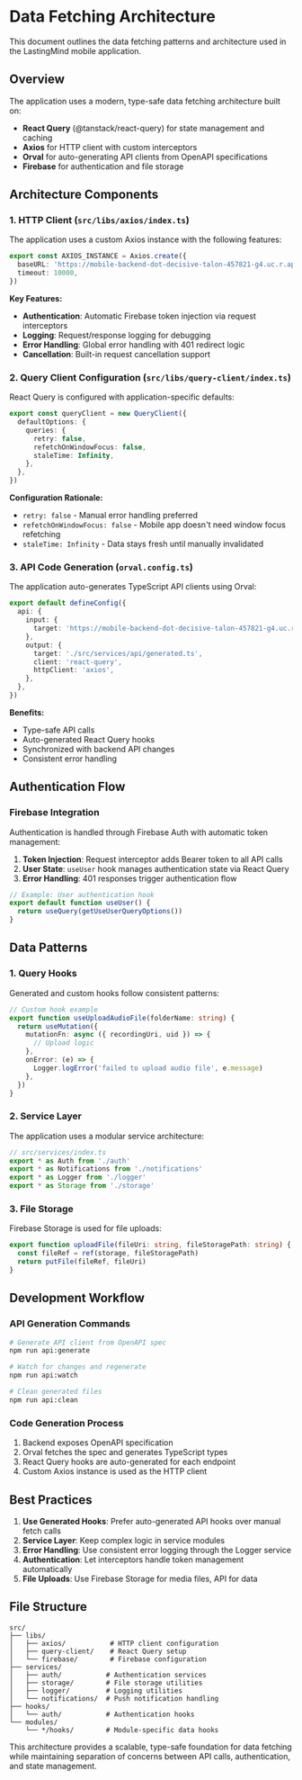 # Data Fetching Architecture

This document outlines the data fetching patterns and architecture used in the LastingMind mobile application.

## Overview

The application uses a modern, type-safe data fetching architecture built on:

- **React Query** (@tanstack/react-query) for state management and caching
- **Axios** for HTTP client with custom interceptors
- **Orval** for auto-generating API clients from OpenAPI specifications
- **Firebase** for authentication and file storage

## Architecture Components

### 1. HTTP Client (`src/libs/axios/index.ts`)

The application uses a custom Axios instance with the following features:

```typescript
export const AXIOS_INSTANCE = Axios.create({
  baseURL: 'https://mobile-backend-dot-decisive-talon-457821-g4.uc.r.appspot.com',
  timeout: 10000,
})
```

**Key Features:**

- **Authentication**: Automatic Firebase token injection via request interceptors
- **Logging**: Request/response logging for debugging
- **Error Handling**: Global error handling with 401 redirect logic
- **Cancellation**: Built-in request cancellation support

### 2. Query Client Configuration (`src/libs/query-client/index.ts`)

React Query is configured with application-specific defaults:

```typescript
export const queryClient = new QueryClient({
  defaultOptions: {
    queries: {
      retry: false,
      refetchOnWindowFocus: false,
      staleTime: Infinity,
    },
  },
})
```

**Configuration Rationale:**

- `retry: false` - Manual error handling preferred
- `refetchOnWindowFocus: false` - Mobile app doesn't need window focus refetching
- `staleTime: Infinity` - Data stays fresh until manually invalidated

### 3. API Code Generation (`orval.config.ts`)

The application auto-generates TypeScript API clients using Orval:

```typescript
export default defineConfig({
  api: {
    input: {
      target: 'https://mobile-backend-dot-decisive-talon-457821-g4.uc.r.appspot.com/openapi.json',
    },
    output: {
      target: './src/services/api/generated.ts',
      client: 'react-query',
      httpClient: 'axios',
    },
  },
})
```

**Benefits:**

- Type-safe API calls
- Auto-generated React Query hooks
- Synchronized with backend API changes
- Consistent error handling

## Authentication Flow

### Firebase Integration

Authentication is handled through Firebase Auth with automatic token management:

1. **Token Injection**: Request interceptor adds Bearer token to all API calls
2. **User State**: `useUser` hook manages authentication state via React Query
3. **Error Handling**: 401 responses trigger authentication flow

```typescript
// Example: User authentication hook
export default function useUser() {
  return useQuery(getUseUserQueryOptions())
}
```

## Data Patterns

### 1. Query Hooks

Generated and custom hooks follow consistent patterns:

```typescript
// Custom hook example
export function useUploadAudioFile(folderName: string) {
  return useMutation({
    mutationFn: async ({ recordingUri, uid }) => {
      // Upload logic
    },
    onError: (e) => {
      Logger.logError('failed to upload audio file', e.message)
    },
  })
}
```

### 2. Service Layer

The application uses a modular service architecture:

```typescript
// src/services/index.ts
export * as Auth from './auth'
export * as Notifications from './notifications'
export * as Logger from './logger'
export * as Storage from './storage'
```

### 3. File Storage

Firebase Storage is used for file uploads:

```typescript
export function uploadFile(fileUri: string, fileStoragePath: string) {
  const fileRef = ref(storage, fileStoragePath)
  return putFile(fileRef, fileUri)
}
```

## Development Workflow

### API Generation Commands

```bash
# Generate API client from OpenAPI spec
npm run api:generate

# Watch for changes and regenerate
npm run api:watch

# Clean generated files
npm run api:clean
```

### Code Generation Process

1. Backend exposes OpenAPI specification
2. Orval fetches the spec and generates TypeScript types
3. React Query hooks are auto-generated for each endpoint
4. Custom Axios instance is used as the HTTP client

## Best Practices

1. **Use Generated Hooks**: Prefer auto-generated API hooks over manual fetch calls
2. **Service Layer**: Keep complex logic in service modules
3. **Error Handling**: Use consistent error logging through the Logger service
4. **Authentication**: Let interceptors handle token management automatically
5. **File Uploads**: Use Firebase Storage for media files, API for data

## File Structure

```text
src/
├── libs/
│   ├── axios/           # HTTP client configuration
│   ├── query-client/    # React Query setup
│   └── firebase/        # Firebase configuration
├── services/
│   ├── auth/           # Authentication services
│   ├── storage/        # File storage utilities
│   ├── logger/         # Logging utilities
│   └── notifications/  # Push notification handling
├── hooks/
│   └── auth/           # Authentication hooks
└── modules/
    └── */hooks/        # Module-specific data hooks
```

This architecture provides a scalable, type-safe foundation for data fetching while maintaining separation of concerns between API calls, authentication, and state management.
